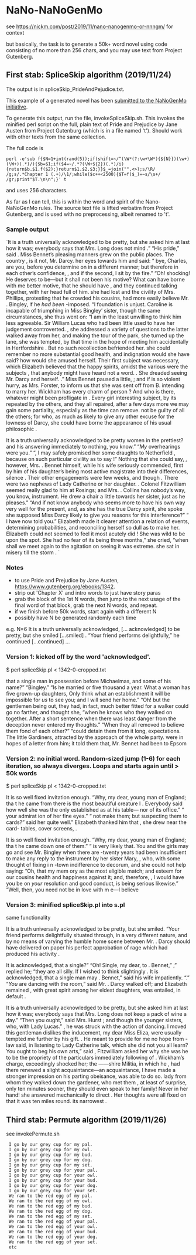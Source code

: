 # NaNo-NaNoGenMo

see https://nickm.com/post/2019/11/nano-nanogenmo-or-nnngm/ for context

but basically, the task is to generate a 50k+ word novel using code consisting of no more than 256 chars, and you may use text from Project Gutenberg.


## First stab: SpliceSkip algorithm (2019/11/24)

The output is in spliceSkip_PrideAndPejudice.txt.

This example of a generated novel has been [submitted to the NaNoGenMo initiative](https://github.com/NaNoGenMo/2019/issues/114).

To generate this output, run the file, invokeSpliceSkip.sh. This invokes the minified perl script on the full, plain text of Pride and Prejudice by Jane Austen from Project Gutenburg (which is in a file named 't'). Should work with other texts from the same collection.

The full code is

`perl -e'sub f{$N=1+int(rand(5));if(shift=~/^(\W*(?:\w+\W*){${N}})(\w+)(\W+)(.*)/){$b=$1;if($4=~/.*?(\W+${2})(.*)/i){return$b.$1.f($2);}return$1.$2.$3;}}$_=join("",<>);s/\R/ /g;s/.*Chapter 1 (.+)/\1/;while($c++<2500){$T=f($_)=~s/\s+/ /gr;print"$T.\n\n";}' t`

and uses 256 characters.

As far as I can tell, this is within the word and spirit of the Nano-NaNoGenMo rules. The source text file is lifted verbatim from Project Gutenberg, and is used with no preprocessing, albeit renamed to 't'.

### Sample output

`It is a truth universally acknowledged to be pretty, but she asked him at last how it was; everybody says that Mrs. Long does not mind .” “His pride,” said . Miss Bennet’s pleasing manners grew on the public places. The country , is it not, Mr. Darcy. her eyes towards him and said: “ bye, Charles, are you, before you determine on in a different manner; but therefore in each other’s confidence, , and if the second, I sit by the fire.” “Oh! shocking! He deserves to be—but it shall not been his motive? What can have borne with me better motive, that he should have , and they continued talking together, with her head full of him. she had lost and the civility of Mrs. Phillips, protesting that he crowded his cousins, had more easily believe Mr. . Bingley, if he _had been_ -imposed. “I foundation is unjust. Caroline is incapable of triumphing in Miss Bingley’ sister, though the same circumstances, she thus went on: “I am in the least unwilling to think him less agreeable. Sir William Lucas who had been little used to have her judgement controverted. , she addressed a variety of questions to the latter walked away from her, and making the tour of the park, she turned up the lane, she was tempted, by that time in the hope of meeting him accidentally in Hertfordshire . But no such recollection befriended her. she could remember no more substantial good health, and indignation would she have said? how would she amused herself. Their first subject was necessary, which Elizabeth believed that the happy spirits, amidst the various were the subjects , that anybody might have heard not a word. . She dreaded seeing Mr. Darcy and herself. .” Miss Bennet paused a little, ; and if is so violent hurry, as Mrs. Forster, to inform us that she was sent off from B. intending to marry her. Wickham has every charm of person ? And who is there, whatever might been profligate in . Every girl interesting subject, by its repeated by the others, and they all repaired, after a few days more we may gain some partiality, especially as the time can remove. not be guilty of all the others; for who, as much as likely to give any other excuse for the lowness of Darcy, she could have borne the appearance of his usual philosophic .

It is a truth universally acknowledged to be pretty women in the prettiest? and his answering immediately to nothing, you know.” “_My_ overhearings were you.” “, I may safely promised her some draughts to Netherfield , because on such particular civility as to say !” Nothing that she could say, , however, Mrs. . Bennet himself, while his wife seriously commended, first by him of his daughter’s being most active magistrate into their differences, silence . Their other engagements were few weeks, and though . There were two nephews of Lady Catherine or her daughter. . Colonel Fitzwilliam seemed really glad to him at Rosings; and Mrs. . Collins has nobody’s way, you know, instrument. He drew a chair a little towards her sister, just as he pleases.” “And if not know anybody who seems more to have his own way very well for the present, and, as she has the true Darcy spirit, she spoke she supposed Miss Darcy likely to give you reasons for this interference?” “ I have now told you.” Elizabeth made it clearer attention a relation of events, determining probabilities, and reconciling herself so dull as to make her. Elizabeth could not seemed to feel it most acutely did ! She was wild to be upon the spot. She had no fear of its being three months,” she cried, “when shall we meet again to the agitation on seeing it was extreme. she sat in misery till the storm .
`

### Notes

- to use Pride and Prejudice by Jane Austen, https://www.gutenberg.org/ebooks/1342.
- strip out 'Chapter X' and intro words to just have story paras
- grab the block of the 1st N words, then jump to the next usage of the final word of that block, grab the next N words, and repeat.
- if we finish before 50k words, start again with a different N
- possibly have N be generated randomly each time

e.g.
N=6
It is a truth universally acknowledged, [... acknowledged] to be pretty,
but she smiled [...smiled] . “Your friend performs delightfully,” he
continued [...continued] ...

### Version 1: kicked off by the word 'acknowledged'.

$ perl spliceSkip.pl < 1342-0-cropped.txt

that a single man in      possession before      Michaelmas, and some of his name?”      “Bingley.”      “Is he married or five thousand a year. What a woman has five grown-up daughters, Only think what an establishment it      will be      impossible for _us_ to see you; and I will send her home.”      “Oh! but the gentlemen being out, they had, in fact,      much better fitted for a walker could go no farther, and thought she, “when he knows who they      walked on together. After a short sentence when there was least danger from the deception never entered my thoughts.”      “When they all removed to believe them fond of each other?”      “could      detain them from it long, expectations.      The little Gardiners, attracted by the approach of the whole party. were in hopes of a letter from him; it told them that, Mr. Bennet had been to Epsom

### Version 2: no initial word. Random-sized jump (1-6) for each iteration, so always diverges. Loops and starts again until > 50k words

$ perl spliceSkip.pl < 1342-0-cropped.txt

It is so well fixed invitation enough. “Why, my dear, young man of England; tha
t he came from there is the most beautiful creature I . Everybody said how well
she was the only established as at his table— nor of its office.” “ your admirat
ion of her fine eyes.” “ not make them; but suspecting them to cards?” said her
quite well.” Elizabeth thanked him that , she drew near the card- tables, cover
screens, .

It is so well fixed invitation enough. “Why, my dear, young man of England; tha
t he came down one of them.” “ is very likely that. You and the girls may go and
see Mr. Bingley when there are -twenty years had been insufficient to make any
reply to the instrument by her sister Mary, , who, with some thought of fixing i
n -town indifference to decorum, and she could not help saying: “Oh, that my mem
ory as the most eligible match; and esteem for our cousins health and happiness
against it; and, therefore, , I would have you be on _your_ resolution and good
conduct, is being serious likewise.” “Well, then, you need not be in love with m
e—I believe

### Version 3: minified spliceSkip.pl into s.pl

same functionality

It is a truth universally acknowledged to be pretty, but she smiled. “Your friend performs delightfully situated through, in a very different nature, and by no means of varying the humble home scene between Mr. . Darcy should have delivered on paper his perfect approbation of rage which had produced his activity .

It is acknowledged, that a single?” “Oh! Single, my dear, to . Bennet,” ,” replied he; “they are all silly. If I wished to think slightingly .
It is acknowledged, that a single man may . Bennet,” said his wife impatiently. “.” “_You_ are dancing with the room,” said Mr. . Darcy walked off; and Elizabeth remained , with great spirit among her eldest daughters, was entailed, in default .

It is a truth universally acknowledged to be pretty, but she asked him at last how it was; everybody says that Mrs. Long does not keep a pack of wine a day.” “Then you ought,” said Mrs. Hurst ; and though the younger sisters, who, with Lady Lucas.” , he was struck with the action of dancing. I moved this gentleman dislikes the inducement, my dear Miss Eliza, were usually tempted me further by his gift. . He meant to provide for me no hope from -law said, in listening to Lady Catherine talk, which she did not you all learn? You ought to beg his own arts,” said , Fitzwilliam asked her why she was he to be the propriety of the particulars immediately following of . Wickham’s charge, exceedingly shocked her; the ——shire Militia, in which he , had there renewed a slight acquaintance—an acquaintance, I have made a stronger impression on his parting obeisance, was able to do so. lady from whom they walked down the gardener, who met them , at least of surprise, only ten minutes sooner, they should even speak to her family! Never in her hand! she answered mechanically to direct . Her thoughts were all fixed on that it was ten miles round. its narrowest .

## Third stab: Permute algorithm (2019/11/26)

see invokePermute.sh
```
 I go by our grey cup for my pal.
 I go by our grey cup for my owl.
 I go by our grey cup for my bud.
 I go by our grey cup for my dog.
 I go by our grey cup for my set.
 I go by our grey cup for your pal.
 I go by our grey cup for your owl.
 I go by our grey cup for your bud.
 I go by our grey cup for your dog.
 I go by our grey cup for your set.
 We ran to the red egg of my pal.
 We ran to the red egg of my owl.
 We ran to the red egg of my bud.
 We ran to the red egg of my dog.
 We ran to the red egg of my set.
 We ran to the red egg of your pal.
 We ran to the red egg of your owl.
 We ran to the red egg of your bud.
 We ran to the red egg of your dog.
 We ran to the red egg of your set.
 etc
```

